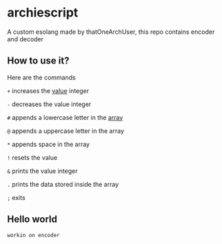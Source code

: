 # archiescript
A custom esolang made by thatOneArchUser, this repo contains encoder and decoder

## How to use it?
Here are the commands

`+` increases the [value](https://github.com/thatOneArchUser/archiescript/blob/main/archiescript.py#L5) integer

`-` decreases the value integer

`#` appends a lowercase letter in the [array](https://github.com/thatOneArchUser/archiescript/blob/main/archiescript.py#L10)

`@` appends a uppercase letter in the array

`*` appends space in the array

`!` resets the value

`&` prints the value integer

`.` prints the data stored inside the array

`;` exits

## Hello world
`workin on encoder`
